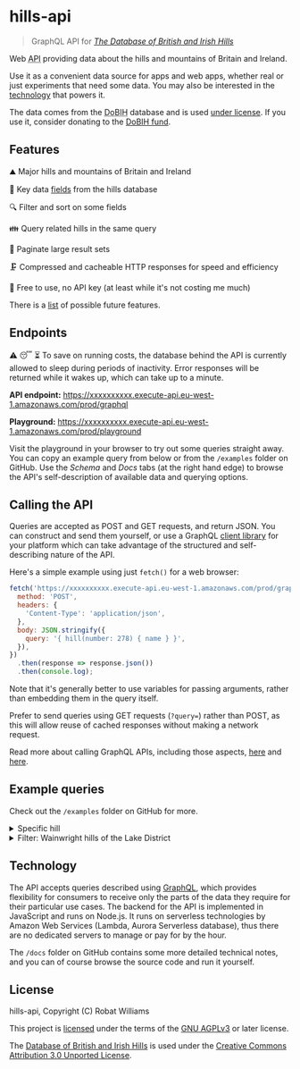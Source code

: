 # hills-api

> GraphQL API for [_The Database of British and Irish Hills_](http://www.hills-database.co.uk/)

Web <abbr title="Application Programming Interface">API</abbr> providing data about the hills and mountains of Britain and Ireland.

Use it as a convenient data source for apps and web apps, whether real or just experiments that need some data. You may also be interested in the [technology](#technology) that powers it.

The data comes from the <abbr title="Database of British and Irish Hills">DoBIH</abbr> database and is used [under license](#license). If you use it, consider donating to the [DoBIH fund](http://www.hills-database.co.uk/downloads.html).

## Features

⛰️ Major hills and mountains of Britain and Ireland

📝 Key data [fields](docs/fields-hills-database.md) from the hills database

🔍 Filter and sort on some fields

👪 Query related hills in the same query

🚚 Paginate large result sets

🗜️ Compressed and cacheable HTTP responses for speed and efficiency

👐 Free to use, no API key (at least while it's not costing me much)

There is a [list](docs/backlog.md) of possible future features.

## Endpoints

⚠️ 😴 ⏳ To save on running costs, the database behind the API is currently allowed to sleep during periods of inactivity. Error responses will be returned while it wakes up, which can take up to a minute.

**API endpoint:** https://xxxxxxxxxx.execute-api.eu-west-1.amazonaws.com/prod/graphql

**Playground:** https://xxxxxxxxxx.execute-api.eu-west-1.amazonaws.com/prod/playground

Visit the playground in your browser to try out some queries straight away. You can copy an example query from below or from the `/examples` folder on GitHub. Use the _Schema_ and _Docs_ tabs (at the right hand edge) to browse the API's self-description of available data and querying options.

## Calling the API

Queries are accepted as POST and GET requests, and return JSON. You can construct and send them yourself, or use a GraphQL [client library](https://github.com/chentsulin/awesome-graphql) for your platform which can take advantage of the structured and self-describing nature of the API.

Here's a simple example using just `fetch()` for a web browser:

```javascript
fetch('https://xxxxxxxxxx.execute-api.eu-west-1.amazonaws.com/prod/graphql', {
  method: 'POST',
  headers: {
    'Content-Type': 'application/json',
  },
  body: JSON.stringify({
    query: '{ hill(number: 278) { name } }',
  }),
})
  .then(response => response.json())
  .then(console.log);
```

Note that it's generally better to use variables for passing arguments, rather than embedding them in the query itself.

Prefer to send queries using GET requests (`?query=`) rather than POST, as this will allow reuse of cached responses without making a network request.

Read more about calling GraphQL APIs, including those aspects, [here](https://graphql.org/graphql-js/graphql-clients/) and [here](https://graphql.org/learn/serving-over-http/).

## Example queries

Check out the `/examples` folder on GitHub for more.

<details>
<summary>Specific hill</summary>

```graphql
{
  hill(number: 278) {
    countries {
      name
    }
    height(unit: METRES)
    name
  }
}
```

</details>

<details>
<summary>Filter: Wainwright hills of the Lake District</summary>

```graphql
{
  hills(list: WAINWRIGHT) {
    name
  }
}
```

</details>

## Technology

The API accepts queries described using [GraphQL](https://graphql.org/), which provides flexibility for consumers to receive only the parts of the data they require for their particular use cases. The backend for the API is implemented in JavaScript and runs on Node.js. It runs on serverless technologies by Amazon Web Services (Lambda, Aurora Serverless database), thus there are no dedicated servers to manage or pay for by the hour.

The `/docs` folder on GitHub contains some more detailed technical notes, and you can of course browse the source code and run it yourself.

## License

hills-api, Copyright (C) Robat Williams

This project is [licensed](LICENSE.txt) under the terms of the [GNU AGPLv3](https://choosealicense.com/licenses/agpl-3.0/) or later license.

The [Database of British and Irish Hills](http://www.hills-database.co.uk/) is used under the [Creative Commons Attribution 3.0 Unported License](http://creativecommons.org/licenses/by/3.0/deed.en_GB).

